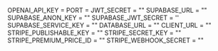 OPENAI_API_KEY = 
PORT = 
JWT_SECRET = ""
SUPABASE_URL = ""
SUPABASE_ANON_KEY = ""
SUPABASE_JWT_SECRET = ''
SUPABASE_SERVICE_KEY = ""
DATABASE_URL = ""
CLIENT_URL = ""
STRIPE_PUBLISHABLE_KEY = ""
STRIPE_SECRET_KEY = ""
STRIPE_PREMIUM_PRICE_ID = ""
STRIPE_WEBHOOK_SECRET = ""

